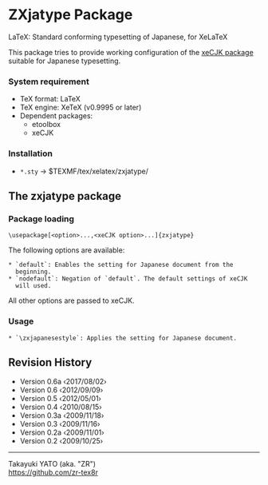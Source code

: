 ZXjatype Package
================

LaTeX: Standard conforming typesetting of Japanese, for XeLaTeX

This package tries to provide working configuration of the [xeCJK package]
suitable for Japanese typesetting.

[xeCJK package]: https://www.ctan.org/pkg/xecjk

### System requirement

  * TeX format: LaTeX
  * TeX engine: XeTeX (v0.9995 or later)
  * Dependent packages:
      - etoolbox
      - xeCJK

### Installation

  - `*.sty`   → $TEXMF/tex/xelatex/zxjatype/


The zxjatype package
--------------------

### Package loading

    \usepackage[<option>...,<xeCJK option>...]{zxjatype}

The following options are available:

    * `default`: Enables the setting for Japanese document from the
      beginning.
    * `nodefault`: Negation of `default`. The default settings of xeCJK
      will used.

All other options are passed to xeCJK.

### Usage

    * `\zxjapanesestyle`: Applies the setting for Japanese document.

Revision History
----------------

  * Version 0.6a ‹2017/08/02›
  * Version 0.6 ‹2012/09/09›
  * Version 0.5 ‹2012/05/01›
  * Version 0.4 ‹2010/08/15›
  * Version 0.3a ‹2009/11/18›
  * Version 0.3  ‹2009/11/16›
  * Version 0.2a ‹2009/11/01›
  * Version 0.2  ‹2009/10/25›

--------------------
Takayuki YATO (aka. "ZR")  
https://github.com/zr-tex8r
